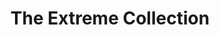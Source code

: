 ---
title: "The Extreme Collection"
url: /madrid/the-extreme-collection-calle-de-claudio-coello/
shop: ropa
---